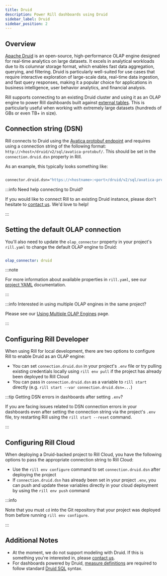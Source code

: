```yaml
---
title: Druid
description: Power Rill dashboards using Druid
sidebar_label: Druid
sidebar_position: 2
---
```


## Overview

[Apache Druid](https://druid.apache.org/docs/latest/design/) is an open-source, high-performance OLAP engine designed for real-time analytics on large datasets. It excels in analytical workloads due to its columnar storage format, which enables fast data aggregation, querying, and filtering. Druid is particularly well-suited for use cases that require interactive exploration of large-scale data, real-time data ingestion, and fast query responses, making it a popular choice for applications in business intelligence, user behavior analytics, and financial analysis.

Rill supports connecting to an existing Druid cluster and using it as an OLAP engine to power Rill dashboards built against [external tables](../../build/connect/external-tables.md). This is particularly useful when working with extremely large datasets (hundreds of GBs or even TB+ in size).

## Connection string (DSN)

Rill connects to Druid using the [Avatica protobuf endpoint](https://druid.apache.org/docs/latest/api-reference/sql-jdbc/) and requires using a connection string of the following format: `http://<host>/druid/v2/sql/avatica-protobuf/`. This should be set in the `connection.druid.dsn` property in Rill.

As an example, this typically looks something like:

```bash

connector.druid.dsn="https://<hostname>:<port>/druid/v2/sql/avatica-protobuf?authentication=BASIC&avaticaUser=<username>&avaticaPassword=<password>"

```

:::info Need help connecting to Druid?

If you would like to connect Rill to an existing Druid instance, please don't hesitate to [contact us](../../contact.md). We'd love to help!

:::

## Setting the default OLAP connection

You'll also need to update the `olap_connector` property in your project's `rill.yaml` to change the default OLAP engine to Druid:

```yaml

olap_connector: druid

```

:::note

For more information about available properties in `rill.yaml`, see our [project YAML](../project-files/rill-yaml.md) documentation.

:::

:::info Interested in using multiple OLAP engines in the same project?

Please see our [Using Multiple OLAP Engines](multiple-olap.md) page.

:::

## Configuring Rill Developer

When using Rill for local development, there are two options to configure Rill to enable Druid as an OLAP engine:
- You can set `connection.druid.dsn` in your project's `.env` file or try pulling existing credentials locally using `rill env pull` if the project has already been deployed to Rill Cloud
- You can pass in `connection.druid.dsn` as a variable to `rill start` directly (e.g. `rill start --var connection.druid.dsn=...`)

:::tip Getting DSN errors in dashboards after setting `.env`?

If you are facing issues related to DSN connection errors in your dashboards even after setting the connection string via the project's `.env` file, try restarting Rill using the `rill start --reset` command.

:::

## Configuring Rill Cloud

When deploying a Druid-backed project to Rill Cloud, you have the following options to pass the appropriate connection string to Rill Cloud:
- Use the `rill env configure` command to set `connection.druid.dsn` after deploying the project
- If `connection.druid.dsn` has already been set in your project `.env`, you can push and update these variables directly in your cloud deployment by using the `rill env push` command

:::info

Note that you must `cd` into the Git repository that your project was deployed from before running `rill env configure`.

:::

## Additional Notes

- At the moment, we do not support modeling with Druid. If this is something you're interested in, please [contact us](../../contact.md).
- For dashboards powered by Druid, [measure definitions](../../build/dashboards/dashboards.md#measures) are required to follow standard [Druid SQL](https://druid.apache.org/docs/latest/querying/sql/) syntax.